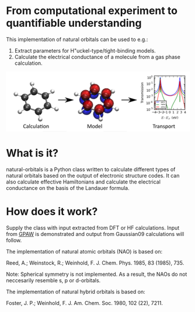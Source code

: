 # From computational experiment to quantifiable understanding

This implementation of natural orbitals can be used to e.g.:

1. Extract parameters for H\"uckel-type/tight-binding models. 
2. Calculate the electrical conductance of a molecule from a gas phase calculation. 

![alt text](pic.png)


# What is it?
natural-orbitals is a Python class written to calculate different types of natural orbitals based on the output of electronic structure codes. It can also calculate effective Hamiltonians and calculate the electrical conductance on the basis of the Landauer formula. 

# How does it work?

Supply the class with input extracted from DFT or HF calculations. Input from [GPAW](https://wiki.fysik.dtu.dk/gpaw/) is demonstrated and output from Gaussian09 calculations will follow. 

The implementation of natural atomic orbitals (NAO) is based on: 

Reed, A.; Weinstock, R.; Weinhold, F. J. Chem. Phys. 1985, 83 (1985), 735.

Note: Spherical symmetry is not implemented. As a result, the NAOs do not neccesarily resemble s, p or d-orbitals. 

The implementation of natural hybrid orbitals is based on: 

Foster, J. P.; Weinhold, F. J. Am. Chem. Soc. 1980, 102 (22), 7211.

